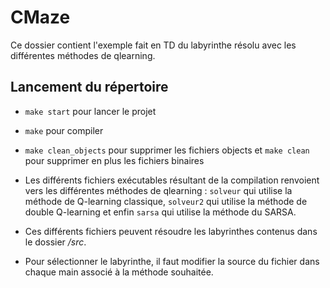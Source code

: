 # CMaze

Ce dossier contient l'exemple fait en TD du labyrinthe résolu avec les différentes méthodes de qlearning.

## Lancement du répertoire

- `make start` pour lancer le projet
- `make` pour compiler
- `make clean_objects` pour supprimer les fichiers objects et `make clean` pour supprimer en plus les fichiers binaires
- Les différents fichiers exécutables résultant de la compilation renvoient vers les différentes méthodes de qlearning : `solveur` qui utilise la méthode de Q-learning classique, `solveur2` qui utilise la méthode de double Q-learning et enfin `sarsa` qui utilise la méthode du SARSA.

- Ces différents fichiers peuvent résoudre les labyrinthes contenus dans le dossier _/src_.
- Pour sélectionner le labyrinthe, il faut modifier la source du fichier dans chaque main associé à la méthode souhaitée.

